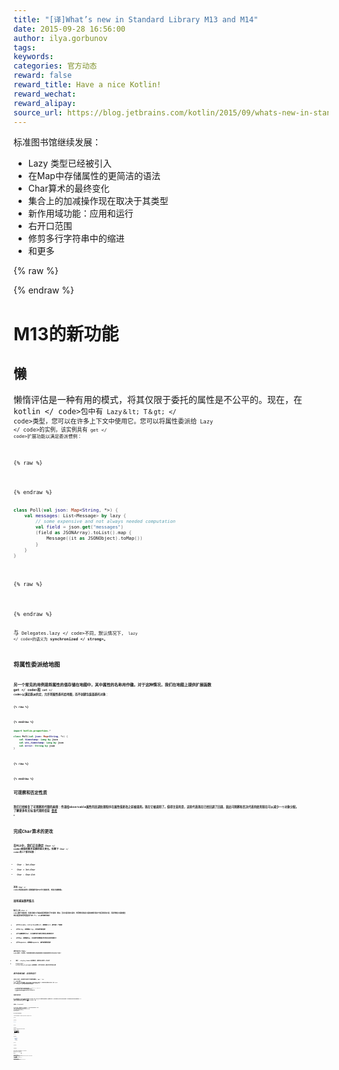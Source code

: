 ```yaml
---
title: "[译]What’s new in Standard Library M13 and M14"
date: 2015-09-28 16:56:00
author: ilya.gorbunov
tags:
keywords:
categories: 官方动态
reward: false
reward_title: Have a nice Kotlin!
reward_wechat:
reward_alipay:
source_url: https://blog.jetbrains.com/kotlin/2015/09/whats-new-in-standard-library-m13-and-m14/
---
```


标准图书馆继续发展：

* Lazy <T>类型已经被引入
* 在Map中存储属性的更简洁的语法
* Char算术的最终变化
* 集合上的加减操作现在取决于其类型
* 新作用域功能：应用和运行
* 右开口范围
* 修剪多行字符串中的缩进
* 和更多


{% raw %}
<p><span id="more-2759"></span></p>
{% endraw %}

# M13的新功能

## 懒

懒惰评估是一种有用的模式，将其仅限于委托的属性是不公平的。现在，在<code> kotlin </ code>包中有<code> Lazy＆lt; T＆gt; </ code>类型，您可以在许多上下文中使用它。您可以将属性委派给<code> Lazy </ code>的实例，该实例具有<code> get </ code>扩展功能以满足委派惯例：

{% raw %}
<p></p>
{% endraw %}

```kotlin
class Poll(val json: Map<String, *>) {
    val messages: List<Message> by lazy {
        // some expensive and not always needed computation
        val field = json.get("messages")
        (field as JSONArray).toList().map {
            Message((it as JSONObject).toMap())
        }
    }
}
 
```

{% raw %}
<p></p>
{% endraw %}

与<code> Delegates.lazy </ code>不同，默认情况下，<code> lazy </ code>的语义为<strong> synchronized </ strong>。
## 将属性委派给地图

另一个常见的用例是将属性的值存储在地图中，其中属性的名称用作键。对于这种情况，我们在地图上提供扩展函数<code> get </ code>和<code> set </ code>以满足委派约定，允许将属性委托给地图，而不创建包装器委托对象：

{% raw %}
<p></p>
{% endraw %}

```kotlin
import kotlin.properties.*
 
class Poll(val json: Map<String, *>) {
    val timestamp: Long by json
    val utc_timestamp: Long by json
    val error: String by json
}
 
```

{% raw %}
<p></p>
{% endraw %}

## 可观察和否定性质

我们已经修复了可观察的代理的麻烦：传递给observable属性的回调处理程序在属性值更改之前被调用。现在它被调用了。值得注意的是，这些代表现在已经回调了回调，因此可观察和否决代表的使用现在可以减少一个对象分配。
了解更多有关标准代理的信息 [参考](http://kotlinlang.org/docs/reference/delegated-properties.html#standard-delegates) 。
## 完成Char算术的更改

在M13中，我们正在确定<code> Char </ code>类型的算术运算的语义变化。仅剩下<code> Char </ code>的三个算术运算：

* Char  -  Int→Char
* Char + Int→Char
* Char  -  Char→Int

涉及<code> Char </ code>的所有其他二进制操作在M12中已被弃用，现在已被删除。
## 加和减运算符集合

集合上的<code> plus </ code>操作不是新的，但是它被定义为使其返回类型和行为不直观：例如，当向元素添加元素时，您将收到具有该元素连接的列表对于集合的所有元素，可能导致该元素被重复
现在返回的加号类型取决于<em>第一个</ em>操作数的类型：

* 对于Iterable，Collection和List，结果是List，操作是一个级联
* 对于Array，结果是Array，并且操作是连接
* 对于设置结果为Set，并且操作将元素包含到生成的集合中
* 对于Map，结果是Map，并且操作将键值对包含在生成的映射中
* 对于Sequence，结果是Sequence，操作是惰性连接

我们也引入了<code>减去</ code>操作。它的第一个操作数的类型与其返回类型之间具有相同的关系以及以下语义：

* 集合 -  single_element返回集合，删除该元素的一次出现
* Collection  -  collection_of_elements返回集合，而不包含另一集合中的所有元素。

## 新作用域功能：应用和运行

在M13之前，标准库中有两个所谓的<scope>函数</ em>：<code> let </ code>和<code>与</ code>。我们称之为范围函数，因为它们的唯一目的是修改作为最后一个参数传递的函数的作用域。例如，在<code>与</ code>的情况下，将scope函数的参数带到函数参数的接收方，反之亦然，在<code> let </ code>的情况下。
现在，您还可以使用另外两个示波器功能：

* 一个将其接收器传递给其功能参数的接收器：
T.run（f：T.（）→R）：R
我们称之为运行，因为它是没有接收器运行的泛化。
* 一个将给定的单位返回功能应用于接收器并返回接收器本身：
T.apply（f：T.（）→Unit）：T

## 构建开放范围

有一个共同的要求，在Kotlin推出正确的范围。我们检查了用例，发现它们大多数都涉及整数范围。在整数的情况下，在结束范围内打开可以用闭合范围表示，其结束值比相应的开放范围的结束小一个。
要创建这样的范围，您可以使用新引入 [直到](http://kotlinlang.org/api/latest/jvm/stdlib/kotlin/until.html)  功能。它返回闭合范围，其值直到指定的结尾，但不包括它，因此：
<code> 0 until 20 == 0..19 </ code>
## 找到vs firstOrNull

有一些关于命名一个函数的争论，这个函数找到了一个集合中匹配给定谓词的第一个元素。 <code> find </ code>很容易探索，但是<code> firstOrNull </ code>与LINQ和Reactive Extensions中如何调用此操作是一致的。在M13 <code> find </ code>之前，已经弃用了<code> firstOrNull </ code>，但是现在我们已经决定“不废弃”它，并作为<code> firstOrNull </ code>的同义词。另外我们提供了<code> findLast </ code>，这是<code> lastOrNull </ code>的同义词。
## 从多行字符串文字中删除缩进

多行字符串文字的着名疼痛是格式化：您不能格式化包含这些文字的代码，而不会将空格引入文字本身。

{% raw %}
<p></p>
{% endraw %}

```kotlin
    val multiline = """First line
Second line
Third line"""
 
```

{% raw %}
<p></p>
{% endraw %}

现在我们提供了几个函数来从字符串的每一行去除公共空格前缀：<br/>
trimIndent， [trimMargin](http://kotlinlang.org/api/latest/jvm/stdlib/kotlin/trim-margin.html) ， [replaceIndent](http://kotlinlang.org/api/latest/jvm/stdlib/kotlin/replace-indent.html) ， [replaceIndentByMargin](http://kotlinlang.org/api/latest/jvm/stdlib/kotlin/replace-indent-by-margin.html) 

{% raw %}
<p></p>
{% endraw %}

```kotlin
    // first and last blank lines are removed,
    // and common indentation from other lines is stripped
    val multiline = """
      First line
      Second line
      Third line
    """.trimIndent()
 
```

{% raw %}
<p></p>
{% endraw %}

## 


丢弃已弃用的API

在M13中，我们删除了一些以前不推荐使用的API：流，迭代器的扩展方法，<code> FunctionalList </ code>，<code> FunctionalQueue </ code>和<code> StringTemplate </ code>。
完整的更改列表可用 [这里](https://quip.com/I4BbAdzPTzCx) 。
# M14计划

## 在包装零件之间分配顶层功能

正如我们宣布的那样 [早些时候](http://blog.jetbrains.com/kotlin/2015/06/improving-java-interop-top-level-functions-and-properties/)  我们正在改变顶层函数和属性如何映射到编译代码中的类文件。在下一个里程碑中，标准库中的所有顶级内容将分布在相应的包装部件之间。我们将保留包含所有顶级函数的<code> KotlinPackage </ code> facade类，但将来它将被废弃和删除。
请注意，这些更改仅影响Java代码中顶级Kotlin成员的使用。将提供IDE中的检查来迁移这些用法。
## 接下来会下降什么

我们还在清理标准库中不推荐使用的API，下面是我们下一个里程碑的内容：

* 大小，空和notEmpty扩展属性;
* 扩展makeString和appendString;
* 从提供的元素构造数组和集合的方法：array，intArray，arrayList，hashMap等

## kotlin-swing和kotlin-jdbc状态

有两个实验库：kotlin-swing和kotlin-jdbc。我们不会将它们运送到Maven Central存储库。发布到Maven的最新版本将针对M14进行编译。
如果您依赖这些库，可以自由地分叉源代码并在本地编译。我们从Kotlin代码库将它们从Kotlin项目组织下的GitHub中分离出来，

* github.com/kotlin-projects/kotlin-jdbc
* github.com/kotlin-projects/kotlin-swing

